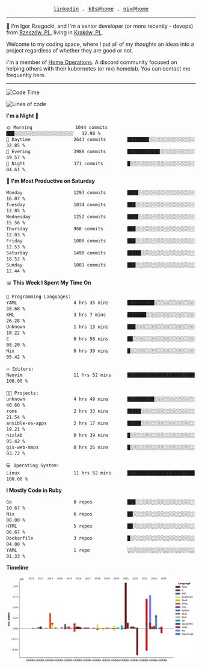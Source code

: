 <p align="center">
  <samp>
    <a href="https://www.linkedin.com/in/ajgon">linkedin</a> .
    <a href="https://github.com/deedee-ops/k8s-gitops">k8s@home</a> .
    <a href="https://github.com/deedee-ops/nixlab">nix@home</a>
  </samp>
</p>

----------------------------------------------------------------

:wave: I'm Igor Rzegocki, and I'm a senior developer (or more recently - devops) from [Rzeszów, PL](https://en.wikipedia.org/wiki/Rzesz%C3%B3w), living in [Kraków, PL](https://en.wikipedia.org/wiki/Krak%C3%B3w).

Welcome to my coding space, where I put all of my thoughts an ideas into a project regardless of whether they are good or not.

I'm a member of [Home Operations](https://discord.gg/home-operations). A discord community focused on helping others with their kubernetes (or nix) homelab. You can contact me frequently here.

----------------------------------------------------------------

<!--START_SECTION:waka-->
![Code Time](http://img.shields.io/badge/Code%20Time-796%20hrs%204%20mins-blue)

![Lines of code](https://img.shields.io/badge/From%20Hello%20World%20I%27ve%20Written-4.8%20million%20lines%20of%20code-blue)

**I'm a Night 🦉** 

```text
🌞 Morning                1044 commits        ███░░░░░░░░░░░░░░░░░░░░░░   12.98 % 
🌆 Daytime                2643 commits        ████████░░░░░░░░░░░░░░░░░   32.85 % 
🌃 Evening                3988 commits        ████████████░░░░░░░░░░░░░   49.57 % 
🌙 Night                  371 commits         █░░░░░░░░░░░░░░░░░░░░░░░░   04.61 % 
```
📅 **I'm Most Productive on Saturday** 

```text
Monday                   1293 commits        ████░░░░░░░░░░░░░░░░░░░░░   16.07 % 
Tuesday                  1034 commits        ███░░░░░░░░░░░░░░░░░░░░░░   12.85 % 
Wednesday                1252 commits        ████░░░░░░░░░░░░░░░░░░░░░   15.56 % 
Thursday                 968 commits         ███░░░░░░░░░░░░░░░░░░░░░░   12.03 % 
Friday                   1008 commits        ███░░░░░░░░░░░░░░░░░░░░░░   12.53 % 
Saturday                 1490 commits        █████░░░░░░░░░░░░░░░░░░░░   18.52 % 
Sunday                   1001 commits        ███░░░░░░░░░░░░░░░░░░░░░░   12.44 % 
```


📊 **This Week I Spent My Time On** 

```text
💬 Programming Languages: 
YAML                     4 hrs 35 mins       ██████████░░░░░░░░░░░░░░░   38.68 % 
XML                      3 hrs 7 mins        ███████░░░░░░░░░░░░░░░░░░   26.28 % 
Unknown                  1 hrs 13 mins       ███░░░░░░░░░░░░░░░░░░░░░░   10.22 % 
C                        0 hrs 58 mins       ██░░░░░░░░░░░░░░░░░░░░░░░   08.20 % 
Nix                      0 hrs 39 mins       █░░░░░░░░░░░░░░░░░░░░░░░░   05.42 % 

🔥 Editors: 
Neovim                   11 hrs 52 mins      █████████████████████████   100.00 % 

🐱‍💻 Projects: 
unknown                  4 hrs 49 mins       ██████████░░░░░░░░░░░░░░░   40.60 % 
roms                     2 hrs 33 mins       █████░░░░░░░░░░░░░░░░░░░░   21.54 % 
ansible-os-apps          2 hrs 17 mins       █████░░░░░░░░░░░░░░░░░░░░   19.21 % 
nixlab                   0 hrs 39 mins       █░░░░░░░░░░░░░░░░░░░░░░░░   05.42 % 
gis-web-maps             0 hrs 26 mins       █░░░░░░░░░░░░░░░░░░░░░░░░   03.72 % 

💻 Operating System: 
Linux                    11 hrs 52 mins      █████████████████████████   100.00 % 
```

**I Mostly Code in Ruby** 

```text
Go                       8 repos             ███░░░░░░░░░░░░░░░░░░░░░░   10.67 % 
Nix                      6 repos             ██░░░░░░░░░░░░░░░░░░░░░░░   08.00 % 
HTML                     5 repos             ██░░░░░░░░░░░░░░░░░░░░░░░   06.67 % 
Dockerfile               3 repos             █░░░░░░░░░░░░░░░░░░░░░░░░   04.00 % 
YAML                     1 repo              ░░░░░░░░░░░░░░░░░░░░░░░░░   01.33 % 
```



**Timeline**

![Lines of Code chart](https://raw.githubusercontent.com/ajgon/ajgon/master/assets/bar_graph.png)


<!--END_SECTION:waka-->
